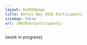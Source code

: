 ```yaml
---
layout: bw2016page
title: Baltic Way 2016 Participants
sitemap: false
url: /BW2016/participants/
---
```


(work in progress)

